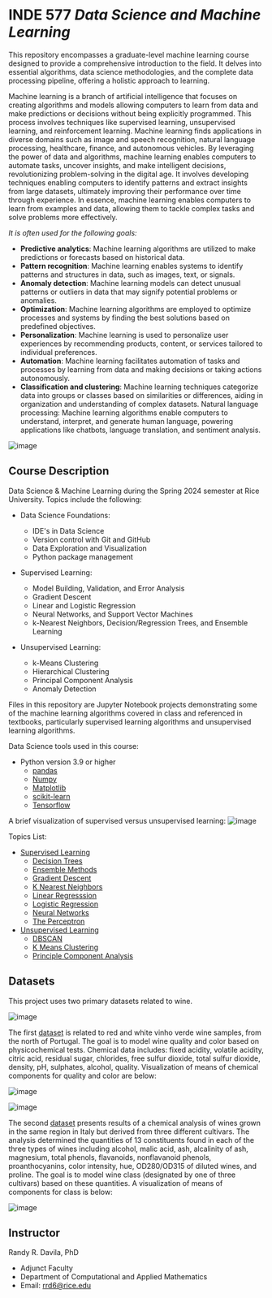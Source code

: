 # INDE 577 *Data Science and Machine Learning*
This repository encompasses a graduate-level machine learning course designed to provide a comprehensive introduction to the field. It delves into essential algorithms, data science methodologies, and the complete data processing pipeline, offering a holistic approach to learning.

Machine learning is a branch of artificial intelligence that focuses on creating algorithms and models allowing computers to learn from data and make predictions or decisions without being explicitly programmed. This process involves techniques like supervised learning, unsupervised learning, and reinforcement learning. Machine learning finds applications in diverse domains such as image and speech recognition, natural language processing, healthcare, finance, and autonomous vehicles. By leveraging the power of data and algorithms, machine learning enables computers to automate tasks, uncover insights, and make intelligent decisions, revolutionizing problem-solving in the digital age. It involves developing techniques enabling computers to identify patterns and extract insights from large datasets, ultimately improving their performance over time through experience. In essence, machine learning enables computers to learn from examples and data, allowing them to tackle complex tasks and solve problems more effectively.

*It is often used for the following goals:*
- **Predictive analytics**: Machine learning algorithms are utilized to make predictions or forecasts based on historical data.
- **Pattern recognition**: Machine learning enables systems to identify patterns and structures in data, such as images, text, or signals.
- **Anomaly detection**: Machine learning models can detect unusual patterns or outliers in data that may signify potential problems or anomalies.
- **Optimization**: Machine learning algorithms are employed to optimize processes and systems by finding the best solutions based on predefined objectives.
- **Personalization**: Machine learning is used to personalize user experiences by recommending products, content, or services tailored to individual preferences.
- **Automation**: Machine learning facilitates automation of tasks and processes by learning from data and making decisions or taking actions autonomously.
- **Classification and clustering**: Machine learning techniques categorize data into groups or classes based on similarities or differences, aiding in organization and understanding of complex datasets.
Natural language processing: Machine learning algorithms enable computers to understand, interpret, and generate human language, powering applications like chatbots, language translation, and sentiment analysis.

![image](ml_image.png)

## Course Description
Data Science & Machine Learning during the Spring 2024 semester at Rice University. Topics include the following:

- Data Science Foundations:
  - IDE's in Data Science
  - Version control with Git and GitHub
  - Data Exploration and Visualization
  - Python package management
    
- Supervised Learning:
  - Model Building, Validation, and Error Analysis
  - Gradient Descent
  - Linear and Logistic Regression
  - Neural Networks, and Support Vector Machines
  - k-Nearest Neighbors, Decision/Regression Trees, and Ensemble Learning

- Unsupervised Learning:
  - k-Means Clustering
  - Hierarchical Clustering
  - Principal Component Analysis
  - Anomaly Detection

Files in this repository are Jupyter Notebook projects demonstrating some of the machine learning algorithms covered in class and referenced in textbooks, particularly supervised learning algorithms and unsupervised learning algorithms.

Data Science tools used in this course:
- Python version 3.9 or higher
  - [pandas](https://pandas.pydata.org/docs/user_guide/index.html)
  - [Numpy](https://numpy.org/doc/stable/)
  - [Matplotlib](https://matplotlib.org/stable/contents.html)
  - [scikit-learn](https://scikit-learn.org/stable/user_guide.html)
  - [Tensorflow](https://www.tensorflow.org/api_docs/python/tf/all_symbols)

A brief visualization of supervised versus unsupervised learning: 
![image](s_vs_u.png)

Topics List:
- [Supervised Learning](https://github.com/kjarjoura/INDE577demo/tree/main/Supervised%20Learning)
  - [Decision Trees](https://github.com/kjarjoura/INDE577demo/tree/main/Supervised%20Learning/Decision%20Trees)
  - [Ensemble Methods](https://github.com/kjarjoura/INDE577demo/tree/main/Supervised%20Learning/Ensemble%20Methods)
  - [Gradient Descent](https://github.com/kjarjoura/INDE577demo/tree/main/Supervised%20Learning/Gradient%20Descent)
  - [K Nearest Neighbors](https://github.com/kjarjoura/INDE577demo/tree/main/Supervised%20Learning/K%20Nearest%20Neighbors)
  - [Linear Regresssion](https://github.com/kjarjoura/INDE577demo/tree/main/Supervised%20Learning/Linear%20Regression)
  - [Logistic Regression](https://github.com/kjarjoura/INDE577demo/tree/main/Supervised%20Learning/Logistic%20Regression)
  - [Neural Networks](https://github.com/kjarjoura/INDE577demo/tree/main/Supervised%20Learning/Neural%20Networks)
  - [The Perceptron](https://github.com/kjarjoura/INDE577demo/tree/main/Supervised%20Learning/The%20Perceptron)
- [Unsupervised Learning](https://github.com/kjarjoura/INDE577demo/tree/main/Unsupervised%20Learning)
  - [DBSCAN](https://github.com/kjarjoura/INDE577demo/tree/main/Unsupervised%20Learning/Density-Based%20Clustering%20Non-Parametric%20Algorithm)
  - [K Means Clustering](https://github.com/kjarjoura/INDE577demo/tree/main/Unsupervised%20Learning/K%20Means%20Clustering)
  - [Principle Component Analysis](https://github.com/kjarjoura/INDE577demo/tree/main/Unsupervised%20Learning/Principle%20Component%20Analysis)

 
## Datasets
This project uses two primary datasets related to wine.

![image](wine.jpeg)

The first [dataset](https://archive.ics.uci.edu/dataset/186/wine+quality) is related to red and white vinho verde wine samples, from the north of Portugal. The goal is to model wine quality and color based on physicochemical tests. Chemical data includes: fixed acidity, volatile acidity, citric acid, residual sugar, chlorides, free sulfur dioxide, total sulfur dioxide, density, pH, sulphates, alcohol, quality. Visualization of means of chemical components for quality and color are below:

![image](quality.png)

![image](color.png)

The second [dataset](https://archive.ics.uci.edu/dataset/109/wine) presents results of a chemical analysis of wines grown in the same region in Italy but derived from three different cultivars. The analysis determined the quantities of 13 constituents found in each of the three types of wines including alcohol, malic acid, ash, alcalinity of ash, magnesium, total phenols, flavanoids,
nonflavanoid phenols, proanthocyanins, color intensity, hue, OD280/OD315 of diluted wines, and proline. The goal is to model wine class (designated by one of three cultivars) based on these quantities. A visualization of means of components for class is below:

![image](class.png)



## Instructor
Randy R. Davila, PhD
- Adjunct Faculty
- Department of Computational and Applied Mathematics
- Email: rrd6@rice.edu
